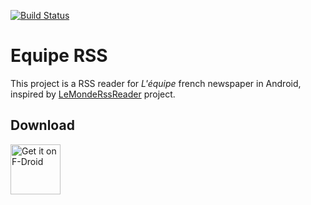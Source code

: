 [![Build Status](https://travis-ci.org/damiengo/WebsiteRSS.svg?branch=master)](https://travis-ci.org/damiengo/WebsiteRSS)

# Equipe RSS

This project is a RSS reader for *L'équipe* french newspaper in Android, inspired by [LeMondeRssReader](https://github.com/MBach/LeMondeRssReader) project.

## Download

<a href="https://f-droid.org/packages/com.damiengo.websiterss/">
<img src="https://f-droid.org/badge/get-it-on.png" alt="Get it on F-Droid" height="80">
</a>

